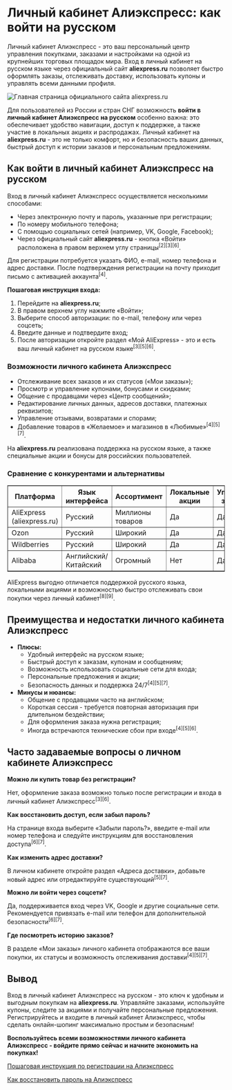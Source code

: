 <h1>Личный кабинет Алиэкспресс: как войти на русском</h1> <p>Личный кабинет Алиэкспресс - это ваш персональный центр управления покупками, заказами и настройками на одной из крупнейших торговых площадок мира. Вход в личный кабинет на русском языке через официальный сайт <b>aliexpress.ru</b> позволяет быстро оформлять заказы, отслеживать доставку, использовать купоны и управлять всеми данными профиля.</p> <p></p><img src="https://github.com/user-attachments/assets/a2ef5d8a-3355-436e-a000-ccc0c7914701" alt="Главная страница официального сайта aliexpress.ru" /> <p>Для пользователей из России и стран СНГ возможность <strong>войти в личный кабинет Алиэкспресс на русском</strong> особенно важна: это обеспечивает удобство навигации, доступ к поддержке, а также участие в локальных акциях и распродажах. Личный кабинет на <b>aliexpress.ru</b> - это не только комфорт, но и безопасность ваших данных, быстрый доступ к истории заказов и персональным предложениям.</p> <h2>Как войти в личный кабинет Алиэкспресс на русском</h2> <p>Вход в личный кабинет Алиэкспресс осуществляется несколькими способами:</p> <ul> <li>Через электронную почту и пароль, указанные при регистрации;</li> <li>По номеру мобильного телефона;</li> <li>С помощью социальных сетей (например, VK, Google, Facebook);</li> <li>Через официальный сайт <b>aliexpress.ru</b> - кнопка «Войти» расположена в правом верхнем углу страницы<sup>[2][3][6]</sup>.</li> </ul> <p>Для регистрации потребуется указать ФИО, e-mail, номер телефона и адрес доставки. После подтверждения регистрации на почту приходит письмо с активацией аккаунта<sup>[4]</sup>.</p> <p><b>Пошаговая инструкция входа:</b></p> <ol> <li>Перейдите на <b>aliexpress.ru</b>;</li> <li>В правом верхнем углу нажмите «Войти»;</li> <li>Выберите способ авторизации: по e-mail, телефону или через соцсеть;</li> <li>Введите данные и подтвердите вход;</li> <li>После авторизации откройте раздел «Мой AliExpress» - это и есть ваш личный кабинет на русском языке<sup>[3][5][6]</sup>.</li> </ol> <h3>Возможности личного кабинета Алиэкспресс</h3> <ul> <li>Отслеживание всех заказов и их статусов («Мои заказы»);</li> <li>Просмотр и управление купонами, бонусами и скидками;</li> <li>Общение с продавцами через «Центр сообщений»;</li> <li>Редактирование личных данных, адресов доставки, платежных реквизитов;</li> <li>Управление отзывами, возвратами и спорами;</li> <li>Добавление товаров в «Желаемое» и магазинов в «Любимые»<sup>[4][5][7]</sup>.</li> </ul> <p>На <b>aliexpress.ru</b> реализована поддержка на русском языке, а также специальные акции и бонусы для российских пользователей.</p> <h3>Сравнение с конкурентами и альтернативы</h3> <table border="1" cellpadding="4"> <tr> <th>Платформа</th> <th>Язык интерфейса</th> <th>Ассортимент</th> <th>Локальные акции</th> <th>Управление заказами</th> </tr> <tr> <td>AliExpress (aliexpress.ru)</td> <td>Русский</td> <td>Миллионы товаров</td> <td>Да</td> <td>Да</td> </tr> <tr> <td>Ozon</td> <td>Русский</td> <td>Широкий</td> <td>Да</td> <td>Да</td> </tr> <tr> <td>Wildberries</td> <td>Русский</td> <td>Широкий</td> <td>Да</td> <td>Да</td> </tr> <tr> <td>Alibaba</td> <td>Английский/Китайский</td> <td>Огромный</td> <td>Нет</td> <td>Да</td> </tr> </table> <p>AliExpress выгодно отличается поддержкой русского языка, локальными акциями и возможностью быстро отслеживать свои покупки через личный кабинет<sup>[8][9]</sup>.</p> <h2>Преимущества и недостатки личного кабинета Алиэкспресс</h2> <ul> <li><b>Плюсы:</b> <ul> <li>Удобный интерфейс на русском языке;</li> <li>Быстрый доступ к заказам, купонам и сообщениям;</li> <li>Возможность использовать социальные сети для входа;</li> <li>Персональные предложения и акции;</li> <li>Безопасность данных и поддержка 24/7<sup>[4][5][7]</sup>.</li> </ul> </li> <li><b>Минусы и нюансы:</b> <ul> <li>Общение с продавцами часто на английском;</li> <li>Короткая сессия - требуется повторная авторизация при длительном бездействии;</li> <li>Для оформления заказа нужна регистрация;</li> <li>Иногда встречаются технические сбои при входе<sup>[4][5][6]</sup>.</li> </ul> </li> </ul> <h2>Часто задаваемые вопросы о личном кабинете Алиэкспресс</h2>
<b>Можно ли купить товар без регистрации?</b>

<p>Нет, оформление заказа возможно только после регистрации и входа в личный кабинет Алиэкспресс<sup>[3][6]</sup>.</p>
<b>Как восстановить доступ, если забыл пароль?</b>

<p>На странице входа выберите «Забыли пароль?», введите e-mail или номер телефона и следуйте инструкциям для восстановления доступа<sup>[6][7]</sup>.</p>
<b>Как изменить адрес доставки?</b>

<p>В личном кабинете откройте раздел «Адреса доставки», добавьте новый адрес или отредактируйте существующий<sup>[5][7]</sup>.</p>
<b>Можно ли войти через соцсети?</b>

<p>Да, поддерживается вход через VK, Google и другие социальные сети. Рекомендуется привязать e-mail или телефон для дополнительной безопасности<sup>[6][7]</sup>.</p>
<b>Где посмотреть историю заказов?</b>

<p>В разделе «Мои заказы» личного кабинета отображаются все ваши покупки, их статусы и возможность отслеживания доставки<sup>[4][5][7]</sup>.</p> <h2>Вывод</h2> <p>Вход в личный кабинет Алиэкспресс на русском - это ключ к удобным и выгодным покупкам на <b>aliexpress.ru</b>. Управляйте заказами, используйте купоны, следите за акциями и получайте персональные предложения. Регистрируйтесь и входите в личный кабинет Алиэкспресс, чтобы сделать онлайн-шопинг максимально простым и безопасным!</p> <p><b>Воспользуйтесь всеми возможностями личного кабинета Алиэкспресс - войдите прямо сейчас и начните экономить на покупках!</b></p> <p><a href="/instruktsii-po-registratsii-na-aliexpress">Пошаговая инструкция по регистрации на Алиэкспресс</a></p> <p><a href="/kak-vosstanovit-parol-na-aliexpress">Как восстановить пароль на Алиэкспресс</a></p>
